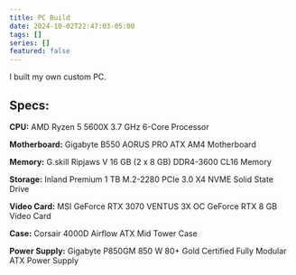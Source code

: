```yaml
---
title: PC Build
date: 2024-10-02T22:47:03-05:00
tags: []
series: []
featured: false
---
```

I built my own custom PC.

<!--more-->

## Specs:

**CPU:** AMD Ryzen 5 5600X 3.7 GHz 6-Core Processor

**Motherboard:** Gigabyte B550 AORUS PRO ATX AM4 Motherboard

**Memory:** G.skill Ripjaws V 16 GB (2 x 8 GB) DDR4-3600 CL16 Memory

**Storage:** Inland Premium 1 TB M.2-2280 PCIe 3.0 X4 NVME Solid State Drive

**Video Card:** MSI GeForce RTX 3070 VENTUS 3X OC GeForce RTX 8 GB Video Card

**Case:** Corsair 4000D Airflow ATX Mid Tower Case

**Power Supply:** Gigabyte P850GM 850 W 80+ Gold Certified Fully Modular ATX Power Supply
